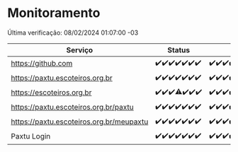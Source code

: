 # Monitoramento

Última verificação: 08/02/2024 01:07:00 -03

|Serviço|Status|Últimas 24h|
|---|---|---|
|https://github.com|<span title="2024-02-01: OK=24">✔️</span><span title="2024-02-02: OK=24">✔️</span><span title="2024-02-03: OK=24">✔️</span><span title="2024-02-04: OK=24">✔️</span><span title="2024-02-05: OK=24">✔️</span><span title="2024-02-06: OK=24">✔️</span><span title="2024-02-07: OK=4">✔️</span>|<span title="07/02/2024 01:07:00 -03 : 200">✔️</span><span title="07/02/2024 02:05:00 -03 : 200">✔️</span><span title="07/02/2024 03:08:00 -03 : 200">✔️</span><span title="07/02/2024 04:05:00 -03 : 200">✔️</span><span title="07/02/2024 05:07:00 -03 : 200">✔️</span><span title="07/02/2024 06:07:00 -03 : 200">✔️</span><span title="07/02/2024 07:07:00 -03 : 200">✔️</span><span title="07/02/2024 08:03:00 -03 : 200">✔️</span><span title="07/02/2024 09:10:00 -03 : 200">✔️</span><span title="07/02/2024 10:05:00 -03 : 200">✔️</span><span title="07/02/2024 11:04:00 -03 : 200">✔️</span><span title="07/02/2024 12:05:00 -03 : 200">✔️</span><span title="07/02/2024 13:09:00 -03 : 200">✔️</span><span title="07/02/2024 14:06:00 -03 : 200">✔️</span><span title="07/02/2024 15:07:00 -03 : 200">✔️</span><span title="07/02/2024 16:03:00 -03 : 200">✔️</span><span title="07/02/2024 17:05:00 -03 : 200">✔️</span><span title="07/02/2024 18:03:00 -03 : 200">✔️</span><span title="07/02/2024 19:03:00 -03 : 200">✔️</span><span title="07/02/2024 20:06:00 -03 : 200">✔️</span><span title="07/02/2024 21:29:00 -03 : 200">✔️</span><span title="07/02/2024 22:37:00 -03 : 200">✔️</span><span title="07/02/2024 23:12:00 -03 : 200">✔️</span><span title="08/02/2024 00:07:00 -03 : 200">✔️</span><span title="08/02/2024 01:07:00 -03 : 200">✔️</span>|
|https://paxtu.escoteiros.org.br|<span title="2024-02-01: OK=24">✔️</span><span title="2024-02-02: OK=24">✔️</span><span title="2024-02-03: OK=24">✔️</span><span title="2024-02-04: OK=24">✔️</span><span title="2024-02-05: OK=24">✔️</span><span title="2024-02-06: OK=24">✔️</span><span title="2024-02-07: OK=4">✔️</span>|<span title="07/02/2024 01:07:00 -03 : 200">✔️</span><span title="07/02/2024 02:05:00 -03 : 200">✔️</span><span title="07/02/2024 03:08:00 -03 : 200">✔️</span><span title="07/02/2024 04:05:00 -03 : 200">✔️</span><span title="07/02/2024 05:07:00 -03 : 200">✔️</span><span title="07/02/2024 06:07:00 -03 : 200">✔️</span><span title="07/02/2024 07:07:00 -03 : 200">✔️</span><span title="07/02/2024 08:03:00 -03 : 200">✔️</span><span title="07/02/2024 09:10:00 -03 : 200">✔️</span><span title="07/02/2024 10:05:00 -03 : 200">✔️</span><span title="07/02/2024 11:04:00 -03 : 200">✔️</span><span title="07/02/2024 12:05:00 -03 : 0">❌</span><span title="07/02/2024 13:09:00 -03 : 200">✔️</span><span title="07/02/2024 14:06:00 -03 : 200">✔️</span><span title="07/02/2024 15:07:00 -03 : 200">✔️</span><span title="07/02/2024 16:03:00 -03 : 200">✔️</span><span title="07/02/2024 17:05:00 -03 : 200">✔️</span><span title="07/02/2024 18:03:00 -03 : 200">✔️</span><span title="07/02/2024 19:03:00 -03 : 200">✔️</span><span title="07/02/2024 20:06:00 -03 : 200">✔️</span><span title="07/02/2024 21:29:00 -03 : 200">✔️</span><span title="07/02/2024 22:37:00 -03 : 200">✔️</span><span title="07/02/2024 23:12:00 -03 : 200">✔️</span><span title="08/02/2024 00:07:00 -03 : 200">✔️</span><span title="08/02/2024 01:07:00 -03 : 200">✔️</span>|
|https://escoteiros.org.br|<span title="2024-02-01: OK=24">✔️</span><span title="2024-02-02: OK=24">✔️</span><span title="2024-02-03: OK=24">✔️</span><span title="2024-02-04: OK=23, Falhas=1">⚠️</span><span title="2024-02-05: OK=24">✔️</span><span title="2024-02-06: OK=24">✔️</span><span title="2024-02-07: OK=4">✔️</span>|<span title="07/02/2024 01:07:00 -03 : 200">✔️</span><span title="07/02/2024 02:05:00 -03 : 200">✔️</span><span title="07/02/2024 03:08:00 -03 : 200">✔️</span><span title="07/02/2024 04:05:00 -03 : 200">✔️</span><span title="07/02/2024 05:07:00 -03 : 200">✔️</span><span title="07/02/2024 06:07:00 -03 : 200">✔️</span><span title="07/02/2024 07:07:00 -03 : 200">✔️</span><span title="07/02/2024 08:03:00 -03 : 200">✔️</span><span title="07/02/2024 09:10:00 -03 : 200">✔️</span><span title="07/02/2024 10:05:00 -03 : 200">✔️</span><span title="07/02/2024 11:04:00 -03 : 200">✔️</span><span title="07/02/2024 12:05:00 -03 : 200">✔️</span><span title="07/02/2024 13:09:00 -03 : 200">✔️</span><span title="07/02/2024 14:06:00 -03 : 200">✔️</span><span title="07/02/2024 15:07:00 -03 : 200">✔️</span><span title="07/02/2024 16:03:00 -03 : 200">✔️</span><span title="07/02/2024 17:05:00 -03 : 200">✔️</span><span title="07/02/2024 18:03:00 -03 : 200">✔️</span><span title="07/02/2024 19:03:00 -03 : 200">✔️</span><span title="07/02/2024 20:06:00 -03 : 200">✔️</span><span title="07/02/2024 21:29:00 -03 : 200">✔️</span><span title="07/02/2024 22:37:00 -03 : 200">✔️</span><span title="07/02/2024 23:12:00 -03 : 200">✔️</span><span title="08/02/2024 00:07:00 -03 : 200">✔️</span><span title="08/02/2024 01:07:00 -03 : 200">✔️</span>|
|https://paxtu.escoteiros.org.br/paxtu|<span title="2024-02-01: OK=24">✔️</span><span title="2024-02-02: OK=24">✔️</span><span title="2024-02-03: OK=24">✔️</span><span title="2024-02-04: OK=24">✔️</span><span title="2024-02-05: OK=24">✔️</span><span title="2024-02-06: OK=24">✔️</span><span title="2024-02-07: OK=4">✔️</span>|<span title="07/02/2024 01:07:00 -03 : 200">✔️</span><span title="07/02/2024 02:05:00 -03 : 200">✔️</span><span title="07/02/2024 03:08:00 -03 : 200">✔️</span><span title="07/02/2024 04:05:00 -03 : 200">✔️</span><span title="07/02/2024 05:07:00 -03 : 200">✔️</span><span title="07/02/2024 06:07:00 -03 : 200">✔️</span><span title="07/02/2024 07:07:00 -03 : 200">✔️</span><span title="07/02/2024 08:03:00 -03 : 200">✔️</span><span title="07/02/2024 09:10:00 -03 : 200">✔️</span><span title="07/02/2024 10:05:00 -03 : 200">✔️</span><span title="07/02/2024 11:04:00 -03 : 200">✔️</span><span title="07/02/2024 12:05:00 -03 : 0">❌</span><span title="07/02/2024 13:09:00 -03 : 200">✔️</span><span title="07/02/2024 14:06:00 -03 : 200">✔️</span><span title="07/02/2024 15:07:00 -03 : 200">✔️</span><span title="07/02/2024 16:03:00 -03 : 200">✔️</span><span title="07/02/2024 17:05:00 -03 : 200">✔️</span><span title="07/02/2024 18:03:00 -03 : 200">✔️</span><span title="07/02/2024 19:03:00 -03 : 200">✔️</span><span title="07/02/2024 20:06:00 -03 : 200">✔️</span><span title="07/02/2024 21:29:00 -03 : 200">✔️</span><span title="07/02/2024 22:37:00 -03 : 200">✔️</span><span title="07/02/2024 23:12:00 -03 : 200">✔️</span><span title="08/02/2024 00:07:00 -03 : 200">✔️</span><span title="08/02/2024 01:07:00 -03 : 200">✔️</span>|
|https://paxtu.escoteiros.org.br/meupaxtu|<span title="2024-02-01: OK=24">✔️</span><span title="2024-02-02: OK=24">✔️</span><span title="2024-02-03: OK=24">✔️</span><span title="2024-02-04: OK=24">✔️</span><span title="2024-02-05: OK=24">✔️</span><span title="2024-02-06: OK=24">✔️</span><span title="2024-02-07: OK=4">✔️</span>|<span title="07/02/2024 01:07:00 -03 : 200">✔️</span><span title="07/02/2024 02:05:00 -03 : 200">✔️</span><span title="07/02/2024 03:08:00 -03 : 200">✔️</span><span title="07/02/2024 04:05:00 -03 : 200">✔️</span><span title="07/02/2024 05:07:00 -03 : 200">✔️</span><span title="07/02/2024 06:07:00 -03 : 200">✔️</span><span title="07/02/2024 07:07:00 -03 : 200">✔️</span><span title="07/02/2024 08:03:00 -03 : 200">✔️</span><span title="07/02/2024 09:10:00 -03 : 200">✔️</span><span title="07/02/2024 10:05:00 -03 : 200">✔️</span><span title="07/02/2024 11:04:00 -03 : 200">✔️</span><span title="07/02/2024 12:05:00 -03 : 0">❌</span><span title="07/02/2024 13:09:00 -03 : 200">✔️</span><span title="07/02/2024 14:06:00 -03 : 200">✔️</span><span title="07/02/2024 15:07:00 -03 : 200">✔️</span><span title="07/02/2024 16:03:00 -03 : 200">✔️</span><span title="07/02/2024 17:05:00 -03 : 200">✔️</span><span title="07/02/2024 18:03:00 -03 : 200">✔️</span><span title="07/02/2024 19:03:00 -03 : 200">✔️</span><span title="07/02/2024 20:06:00 -03 : 200">✔️</span><span title="07/02/2024 21:29:00 -03 : 200">✔️</span><span title="07/02/2024 22:37:00 -03 : 200">✔️</span><span title="07/02/2024 23:12:00 -03 : 200">✔️</span><span title="08/02/2024 00:07:00 -03 : 200">✔️</span><span title="08/02/2024 01:07:00 -03 : 200">✔️</span>|
|Paxtu Login|<span title="2024-02-01: OK=24">✔️</span><span title="2024-02-02: OK=24">✔️</span><span title="2024-02-03: OK=24">✔️</span><span title="2024-02-04: OK=24">✔️</span><span title="2024-02-05: OK=24">✔️</span><span title="2024-02-06: OK=24">✔️</span><span title="2024-02-07: OK=4">✔️</span>|<span title="07/02/2024 01:07:00 -03 : 200">✔️</span><span title="07/02/2024 02:05:00 -03 : 200">✔️</span><span title="07/02/2024 03:08:00 -03 : 200">✔️</span><span title="07/02/2024 04:05:00 -03 : 200">✔️</span><span title="07/02/2024 05:07:00 -03 : 200">✔️</span><span title="07/02/2024 06:07:00 -03 : 200">✔️</span><span title="07/02/2024 07:07:00 -03 : 200">✔️</span><span title="07/02/2024 08:03:00 -03 : 200">✔️</span><span title="07/02/2024 09:10:00 -03 : 200">✔️</span><span title="07/02/2024 10:05:00 -03 : 200">✔️</span><span title="07/02/2024 11:04:00 -03 : 200">✔️</span><span title="07/02/2024 12:05:00 -03 : 504">❌</span><span title="07/02/2024 13:09:00 -03 : 200">✔️</span><span title="07/02/2024 14:06:00 -03 : 200">✔️</span><span title="07/02/2024 15:07:00 -03 : 200">✔️</span><span title="07/02/2024 16:03:00 -03 : 200">✔️</span><span title="07/02/2024 17:05:00 -03 : 200">✔️</span><span title="07/02/2024 18:03:00 -03 : 200">✔️</span><span title="07/02/2024 19:03:00 -03 : 200">✔️</span><span title="07/02/2024 20:06:00 -03 : 200">✔️</span><span title="07/02/2024 21:29:00 -03 : 200">✔️</span><span title="07/02/2024 22:37:00 -03 : 200">✔️</span><span title="07/02/2024 23:12:00 -03 : 200">✔️</span><span title="08/02/2024 00:07:00 -03 : 200">✔️</span><span title="08/02/2024 01:07:00 -03 : 200">✔️</span>|
